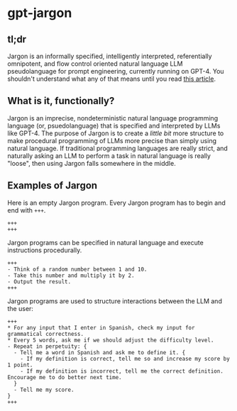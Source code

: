 # gpt-jargon

## tl;dr

Jargon is an informally specified, intelligently interpreted, referentially omnipotent, and flow control oriented natural language LLM pseudolanguage for prompt engineering, currently running on GPT-4. You shouldn't understand what any of that means until you read [this article](https://mirror.xyz/dashboard/edit/sPZECVTkrbVq4DerB13Thvqq_XqsDGwTBDD3SSzdI44).

## What is it, functionally?

Jargon is an imprecise, nondeterministic natural language programming language (or, psuedolanguage) that is specified and interpreted by LLMs like GPT-4. The purpose of Jargon is to create a *little bit* more structure to make procedural programming of LLMs  more precise than simply using natural language. If traditional programming languages are really strict, and naturally asking an LLM to perform a task in natural language is really "loose", then using Jargon falls somewhere in the middle.

## Examples of Jargon

Here is an empty Jargon program. Every Jargon program has to begin and end with `+++`.

```
+++
+++
```

Jargon programs can be specified in natural language and execute instructions procedurally.

```
+++
- Think of a random number between 1 and 10.
- Take this number and multiply it by 2.
- Output the result.
+++
```

Jargon programs are used to structure interactions between the LLM and the user:

```
+++
* For any input that I enter in Spanish, check my input for grammatical correctness.
* Every 5 words, ask me if we should adjust the difficulty level.
- Repeat in perpetuity: {
  - Tell me a word in Spanish and ask me to define it. {
    - If my definition is correct, tell me so and increase my score by 1 point.
    - If my definition is incorrect, tell me the correct definition. Encourage me to do better next time.
  }
  - Tell me my score.
}
+++
```
